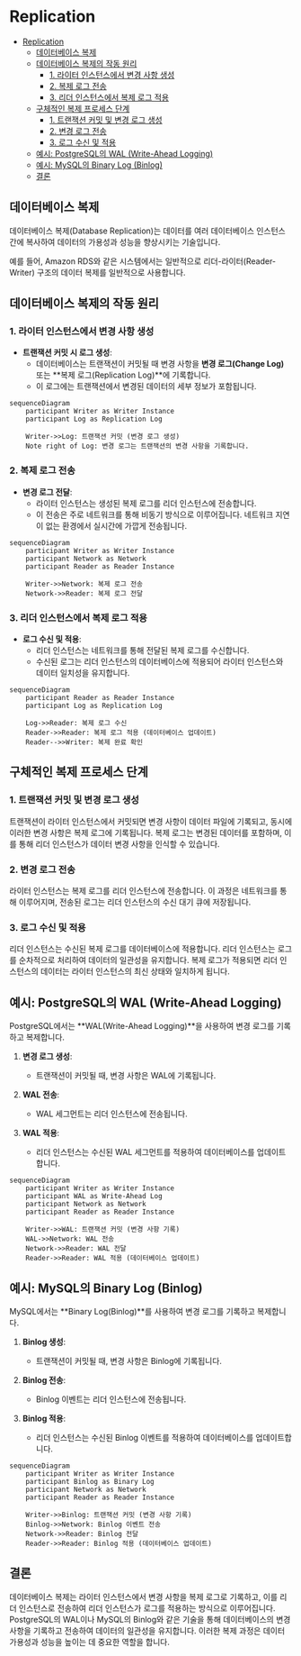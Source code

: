 # Replication

- [Replication](#replication)
    - [데이터베이스 복제](#데이터베이스-복제)
    - [데이터베이스 복제의 작동 원리](#데이터베이스-복제의-작동-원리)
        - [1. 라이터 인스턴스에서 변경 사항 생성](#1-라이터-인스턴스에서-변경-사항-생성)
        - [2. 복제 로그 전송](#2-복제-로그-전송)
        - [3. 리더 인스턴스에서 복제 로그 적용](#3-리더-인스턴스에서-복제-로그-적용)
    - [구체적인 복제 프로세스 단계](#구체적인-복제-프로세스-단계)
        - [1. 트랜잭션 커밋 및 변경 로그 생성](#1-트랜잭션-커밋-및-변경-로그-생성)
        - [2. 변경 로그 전송](#2-변경-로그-전송)
        - [3. 로그 수신 및 적용](#3-로그-수신-및-적용)
    - [예시: PostgreSQL의 WAL (Write-Ahead Logging)](#예시-postgresql의-wal-write-ahead-logging)
    - [예시: MySQL의 Binary Log (Binlog)](#예시-mysql의-binary-log-binlog)
    - [결론](#결론)

## 데이터베이스 복제

데이터베이스 복제(Database Replication)는 데이터를 여러 데이터베이스 인스턴스 간에 복사하여 데이터의 가용성과 성능을 향상시키는 기술입니다.

예를 들어, Amazon RDS와 같은 시스템에서는 일반적으로 리더-라이터(Reader-Writer) 구조의 데이터 복제를 일반적으로 사용합니다.

## 데이터베이스 복제의 작동 원리

### 1. 라이터 인스턴스에서 변경 사항 생성

- **트랜잭션 커밋 시 로그 생성**:
    - 데이터베이스는 트랜잭션이 커밋될 때 변경 사항을 **변경 로그(Change Log)** 또는 **복제 로그(Replication Log)**에 기록합니다.
    - 이 로그에는 트랜잭션에서 변경된 데이터의 세부 정보가 포함됩니다.

```mermaid
sequenceDiagram
    participant Writer as Writer Instance
    participant Log as Replication Log

    Writer->>Log: 트랜잭션 커밋 (변경 로그 생성)
    Note right of Log: 변경 로그는 트랜잭션의 변경 사항을 기록합니다.
```

### 2. 복제 로그 전송

- **변경 로그 전달**:
    - 라이터 인스턴스는 생성된 복제 로그를 리더 인스턴스에 전송합니다.
    - 이 전송은 주로 네트워크를 통해 비동기 방식으로 이루어집니다. 네트워크 지연이 없는 환경에서 실시간에 가깝게 전송됩니다.

```mermaid
sequenceDiagram
    participant Writer as Writer Instance
    participant Network as Network
    participant Reader as Reader Instance

    Writer->>Network: 복제 로그 전송
    Network->>Reader: 복제 로그 전달
```

### 3. 리더 인스턴스에서 복제 로그 적용

- **로그 수신 및 적용**:
    - 리더 인스턴스는 네트워크를 통해 전달된 복제 로그를 수신합니다.
    - 수신된 로그는 리더 인스턴스의 데이터베이스에 적용되어 라이터 인스턴스와 데이터 일치성을 유지합니다.

```mermaid
sequenceDiagram
    participant Reader as Reader Instance
    participant Log as Replication Log

    Log->>Reader: 복제 로그 수신
    Reader->>Reader: 복제 로그 적용 (데이터베이스 업데이트)
    Reader-->>Writer: 복제 완료 확인
```

## 구체적인 복제 프로세스 단계

### 1. 트랜잭션 커밋 및 변경 로그 생성

트랜잭션이 라이터 인스턴스에서 커밋되면 변경 사항이 데이터 파일에 기록되고, 동시에 이러한 변경 사항은 복제 로그에 기록됩니다. 복제 로그는 변경된 데이터를 포함하며, 이를 통해 리더 인스턴스가 데이터 변경 사항을 인식할 수 있습니다.

### 2. 변경 로그 전송

라이터 인스턴스는 복제 로그를 리더 인스턴스에 전송합니다. 이 과정은 네트워크를 통해 이루어지며, 전송된 로그는 리더 인스턴스의 수신 대기 큐에 저장됩니다.

### 3. 로그 수신 및 적용

리더 인스턴스는 수신된 복제 로그를 데이터베이스에 적용합니다. 리더 인스턴스는 로그를 순차적으로 처리하여 데이터의 일관성을 유지합니다. 복제 로그가 적용되면 리더 인스턴스의 데이터는 라이터 인스턴스의 최신 상태와 일치하게 됩니다.

## 예시: PostgreSQL의 WAL (Write-Ahead Logging)

PostgreSQL에서는 **WAL(Write-Ahead Logging)**을 사용하여 변경 로그를 기록하고 복제합니다.

1. **변경 로그 생성**:
   - 트랜잭션이 커밋될 때, 변경 사항은 WAL에 기록됩니다.

2. **WAL 전송**:
   - WAL 세그먼트는 리더 인스턴스에 전송됩니다.

3. **WAL 적용**:
   - 리더 인스턴스는 수신된 WAL 세그먼트를 적용하여 데이터베이스를 업데이트합니다.

```mermaid
sequenceDiagram
    participant Writer as Writer Instance
    participant WAL as Write-Ahead Log
    participant Network as Network
    participant Reader as Reader Instance

    Writer->>WAL: 트랜잭션 커밋 (변경 사항 기록)
    WAL->>Network: WAL 전송
    Network->>Reader: WAL 전달
    Reader->>Reader: WAL 적용 (데이터베이스 업데이트)
```

## 예시: MySQL의 Binary Log (Binlog)

MySQL에서는 **Binary Log(Binlog)**를 사용하여 변경 로그를 기록하고 복제합니다.

1. **Binlog 생성**:
   - 트랜잭션이 커밋될 때, 변경 사항은 Binlog에 기록됩니다.

2. **Binlog 전송**:
   - Binlog 이벤트는 리더 인스턴스에 전송됩니다.

3. **Binlog 적용**:
   - 리더 인스턴스는 수신된 Binlog 이벤트를 적용하여 데이터베이스를 업데이트합니다.

```mermaid
sequenceDiagram
    participant Writer as Writer Instance
    participant Binlog as Binary Log
    participant Network as Network
    participant Reader as Reader Instance

    Writer->>Binlog: 트랜잭션 커밋 (변경 사항 기록)
    Binlog->>Network: Binlog 이벤트 전송
    Network->>Reader: Binlog 전달
    Reader->>Reader: Binlog 적용 (데이터베이스 업데이트)
```

## 결론

데이터베이스 복제는 라이터 인스턴스에서 변경 사항을 복제 로그로 기록하고, 이를 리더 인스턴스로 전송하여 리더 인스턴스가 로그를 적용하는 방식으로 이루어집니다. PostgreSQL의 WAL이나 MySQL의 Binlog와 같은 기술을 통해 데이터베이스의 변경 사항을 기록하고 전송하여 데이터의 일관성을 유지합니다. 이러한 복제 과정은 데이터 가용성과 성능을 높이는 데 중요한 역할을 합니다.
